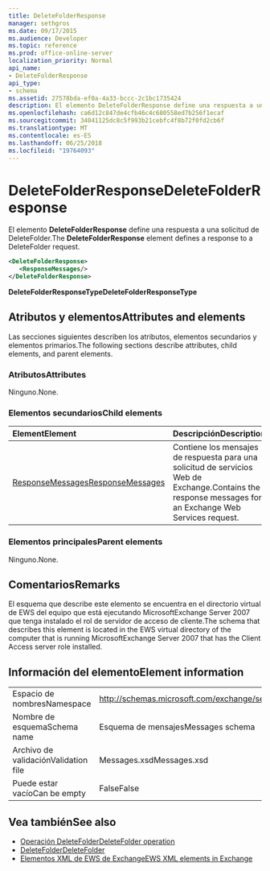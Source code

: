```yaml
---
title: DeleteFolderResponse
manager: sethgros
ms.date: 09/17/2015
ms.audience: Developer
ms.topic: reference
ms.prod: office-online-server
localization_priority: Normal
api_name:
- DeleteFolderResponse
api_type:
- schema
ms.assetid: 27578bda-ef0a-4a33-bccc-2c1bc1735424
description: El elemento DeleteFolderResponse define una respuesta a una solicitud de DeleteFolder.
ms.openlocfilehash: ca6d12c847de4cfb46c4c680558ed7b256f1ecaf
ms.sourcegitcommit: 34041125dc8c5f993b21cebfc4f8b72f0fd2cb6f
ms.translationtype: MT
ms.contentlocale: es-ES
ms.lasthandoff: 06/25/2018
ms.locfileid: "19764093"
---
```

# <a name="deletefolderresponse"></a><span data-ttu-id="831bd-103">DeleteFolderResponse</span><span class="sxs-lookup"><span data-stu-id="831bd-103">DeleteFolderResponse</span></span>

<span data-ttu-id="831bd-104">El elemento **DeleteFolderResponse** define una respuesta a una solicitud de DeleteFolder.</span><span class="sxs-lookup"><span data-stu-id="831bd-104">The **DeleteFolderResponse** element defines a response to a DeleteFolder request.</span></span> 
  
```xml
<DeleteFolderResponse>
   <ResponseMessages/>
</DeleteFolderResponse>
```

 <span data-ttu-id="831bd-105">**DeleteFolderResponseType**</span><span class="sxs-lookup"><span data-stu-id="831bd-105">**DeleteFolderResponseType**</span></span>
## <a name="attributes-and-elements"></a><span data-ttu-id="831bd-106">Atributos y elementos</span><span class="sxs-lookup"><span data-stu-id="831bd-106">Attributes and elements</span></span>

<span data-ttu-id="831bd-107">Las secciones siguientes describen los atributos, elementos secundarios y elementos primarios.</span><span class="sxs-lookup"><span data-stu-id="831bd-107">The following sections describe attributes, child elements, and parent elements.</span></span>
  
### <a name="attributes"></a><span data-ttu-id="831bd-108">Atributos</span><span class="sxs-lookup"><span data-stu-id="831bd-108">Attributes</span></span>

<span data-ttu-id="831bd-109">Ninguno.</span><span class="sxs-lookup"><span data-stu-id="831bd-109">None.</span></span>
  
### <a name="child-elements"></a><span data-ttu-id="831bd-110">Elementos secundarios</span><span class="sxs-lookup"><span data-stu-id="831bd-110">Child elements</span></span>

|<span data-ttu-id="831bd-111">**Element**</span><span class="sxs-lookup"><span data-stu-id="831bd-111">**Element**</span></span>|<span data-ttu-id="831bd-112">**Descripción**</span><span class="sxs-lookup"><span data-stu-id="831bd-112">**Description**</span></span>|
|:-----|:-----|
|[<span data-ttu-id="831bd-113">ResponseMessages</span><span class="sxs-lookup"><span data-stu-id="831bd-113">ResponseMessages</span></span>](responsemessages.md) <br/> |<span data-ttu-id="831bd-114">Contiene los mensajes de respuesta para una solicitud de servicios Web de Exchange.</span><span class="sxs-lookup"><span data-stu-id="831bd-114">Contains the response messages for an Exchange Web Services request.</span></span>  <br/> |
   
### <a name="parent-elements"></a><span data-ttu-id="831bd-115">Elementos principales</span><span class="sxs-lookup"><span data-stu-id="831bd-115">Parent elements</span></span>

<span data-ttu-id="831bd-116">Ninguno.</span><span class="sxs-lookup"><span data-stu-id="831bd-116">None.</span></span>
  
## <a name="remarks"></a><span data-ttu-id="831bd-117">Comentarios</span><span class="sxs-lookup"><span data-stu-id="831bd-117">Remarks</span></span>

<span data-ttu-id="831bd-118">El esquema que describe este elemento se encuentra en el directorio virtual de EWS del equipo que está ejecutando MicrosoftExchange Server 2007 que tenga instalado el rol de servidor de acceso de cliente.</span><span class="sxs-lookup"><span data-stu-id="831bd-118">The schema that describes this element is located in the EWS virtual directory of the computer that is running MicrosoftExchange Server 2007 that has the Client Access server role installed.</span></span>
  
## <a name="element-information"></a><span data-ttu-id="831bd-119">Información del elemento</span><span class="sxs-lookup"><span data-stu-id="831bd-119">Element information</span></span>

|||
|:-----|:-----|
|<span data-ttu-id="831bd-120">Espacio de nombres</span><span class="sxs-lookup"><span data-stu-id="831bd-120">Namespace</span></span>  <br/> |http://schemas.microsoft.com/exchange/services/2006/messages  <br/> |
|<span data-ttu-id="831bd-121">Nombre de esquema</span><span class="sxs-lookup"><span data-stu-id="831bd-121">Schema name</span></span>  <br/> |<span data-ttu-id="831bd-122">Esquema de mensajes</span><span class="sxs-lookup"><span data-stu-id="831bd-122">Messages schema</span></span>  <br/> |
|<span data-ttu-id="831bd-123">Archivo de validación</span><span class="sxs-lookup"><span data-stu-id="831bd-123">Validation file</span></span>  <br/> |<span data-ttu-id="831bd-124">Messages.xsd</span><span class="sxs-lookup"><span data-stu-id="831bd-124">Messages.xsd</span></span>  <br/> |
|<span data-ttu-id="831bd-125">Puede estar vacío</span><span class="sxs-lookup"><span data-stu-id="831bd-125">Can be empty</span></span>  <br/> |<span data-ttu-id="831bd-126">False</span><span class="sxs-lookup"><span data-stu-id="831bd-126">False</span></span>  <br/> |
   
## <a name="see-also"></a><span data-ttu-id="831bd-127">Vea también</span><span class="sxs-lookup"><span data-stu-id="831bd-127">See also</span></span>

- [<span data-ttu-id="831bd-128">Operación DeleteFolder</span><span class="sxs-lookup"><span data-stu-id="831bd-128">DeleteFolder operation</span></span>](deletefolder-operation.md) 
- [<span data-ttu-id="831bd-129">DeleteFolder</span><span class="sxs-lookup"><span data-stu-id="831bd-129">DeleteFolder</span></span>](deletefolder.md)
- [<span data-ttu-id="831bd-130">Elementos XML de EWS de Exchange</span><span class="sxs-lookup"><span data-stu-id="831bd-130">EWS XML elements in Exchange</span></span>](ews-xml-elements-in-exchange.md)

